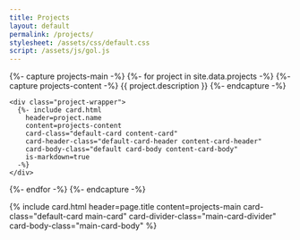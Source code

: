 ```yaml
---
title: Projects
layout: default
permalink: /projects/
stylesheet: /assets/css/default.css
script: /assets/js/gol.js
---
```

{%- capture projects-main -%}
  {%- for project in site.data.projects -%}
    {%- capture projects-content -%}
      {{ project.description }}
    {%- endcapture -%}

    <div class="project-wrapper">
      {%- include card.html
        header=project.name
        content=projects-content
        card-class="default-card content-card"
        card-header-class="default-card-header content-card-header"
        card-body-class="default card-body content-card-body"
        is-markdown=true
      -%}
    </div>
  {%- endfor -%}
{%- endcapture -%}

<section>
  {% include card.html
    header=page.title
    content=projects-main
    card-class="default-card main-card"
    card-divider-class="main-card-divider"
    card-body-class="main-card-body"
  %}
</section>